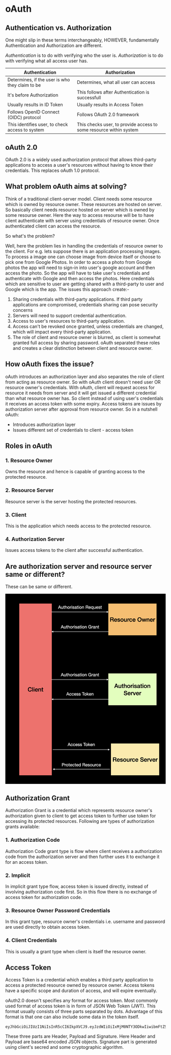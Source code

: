 # oAuth


## Authentication vs. Authorization
One might slip in these terms interchangeably, HOWEVER, fundamentally Authentication and Authorization are different.

*Authentication* is to do with verifying who the user is.
*Authorization* is to do with verifying what all access user has.

|Authentication|Authorization|
|---|---|
|Determines, if the user is who they claim to be|Determines, what all user can access|
|It's before Authorization|This follows after Authentication is successfull|
|Usually results in ID Token|Usually results in Access Token|
|Follows OpenID Connect (OIDC) protocol|Follows OAuth 2.0 framework|
|This identifies user, to check access to system|This checks user, to provide access to some resource within system|


## oAuth 2.0
OAuth 2.0 is a widely used authorization protocol that allows third-party applications to access a user's resources without 
having to know their credentials. This replaces oAuth 1.0 protocol.


## What problem oAuth aims at solving?
Think of a traditional client-server model. Client needs some resource which is owned by resource owner. These resources
are hosted on server. So basically client needs resource hosted on server which is owned by some resourse owner. Here the
way to access resourse will be to have client authenticate with server using credentials of resource owner. Once authenticated
client can access the resource.

So what's the problem?

Well, here the problem lies in handling the credentials of resource owner to the client. For e.g. lets suppose there is an
application processing images. To process a image one can choose image from device itself or choose to pick one from Google
Photos. In order to access a photo from Google photos the app will need to sign-in into user's google account and then access
the photo. So the app will have to take user's credentials and authenticate with Google and then access the photos. Here
credentials which are sensitive to user are getting shared with a third-party to user and Google which is the app. The issues
this approach create:-

1. Sharing credentials with third-party applications. If third party applications are compromised, credentials sharing can pose security concerns
2. Servers will need to support credential authentication.
3. Access to user's resources to third-party application.
4. Access can't be revoked once granted, unless credentials are changed, which will impact every third-party application.
5. The role of client and resource owner is blurred, as client is somewhat granted full access by sharing password. oAuth
separated these roles and creates a clear distinction between client and resource owner.


## How oAuth fixes the issue?
oAuth introduces an authorization layer and also separates the role of client from acting as resource owner. So with oAuth
client doesn't need user OR resource owner's credentials. With oAuth, client will request access for resource it needs from
server and it will get issued a different credential than what resource owner has. So client instead of using user's credentials
it receives an access token with some expiry. Access tokens are issues by authorization server after approval from resource
owner.
So in a nutshell oAuth:
- Introduces authorization layer
- Issues different set of credentials to client - access token


## Roles in oAuth

### 1. Resource Owner
Owns the resource and hence is capable of granting access to the protected resource.

### 2. Resource Server
Resource server is the server hosting the protected resources.

### 3. Client
This is the application which needs access to the protected resource.

### 4. Authorization Server
Issues access tokens to the client after successful authentication.


## Are authorization server and resource server same or different?
These can be same or different.

![oAuth2.0 Basic Flow](resources/oAuth2PointOBasicFlow.png "oAuth2.0 Basic Flow")


## Authorization Grant
Authorization Grant is a credential which represents resource owner's authorization given to client to get access token to
further use token for accessing its protected resources. Following are types of authorization grants available:

### 1. Authorization Code
Authorization Code grant type is flow where client receives a authorization code from the authorization server and then
further uses it to exchange it for an access token.

### 2. Implicit
In implicit grant type flow, access token is issued directly, instead of involving authorization code first. So in this flow
there is no exchange of access token for authorization code.

### 3. Resource Owner Password Credentials
In this grant type, resource owner's credentials i.e. username and password are used directly to obtain access token.

### 4. Client Credentials
This is usually a grant type when client is itself the resource owner.


## Access Token
Access Token is a credential which enables a third party application to access a protected resource owned by resource owner.
Access tokens have a specific scope and duration of access, and will expire eventually.

oAuth2.0 doesn't specifies any format for access token. Most commonly used format of access token is in form of
JSON Web Token (JWT). This format usually consists of three parts separated by dots. Advantage of this format is that one
can also include some data in the token itself.

```
eyJhbGciOiJIUzI1NiIsInR5cCI6IkpXVCJ9.eyJzdWIiOiIxMjM0NTY3ODkwIiwibmFtZSI6IkpvaG4gRG9lIiwiaWF0IjoxNTE2MjM5MDIyfQ.SflKxwRJSMeKKF2QT4fwpMeJf36POk6yJV_adQssw5c

```

These three parts are Header, Payload and Signature.
Here Header and Payload are base64 encoded JSON objects. Signature part is generated using client's secred and some cryptographic
algorithm.